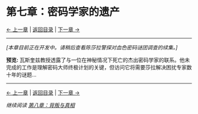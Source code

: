 # 第七章：密码学家的遗产

[← 上一章](chapter06.md) | [返回目录](../index.md) | [下一章 →](chapter08.md)

---

*[本章目前正在开发中。请稍后查看陈莎拉警探对血色密码谜团调查的续集。]*

**预览:**
瓦斯奎兹教授透露了与一位在神秘情况下死亡的杰出密码学家的联系。他未完成的工作是理解密码大师终极计划的关键，但访问它将需要莎拉解决困扰专家数十年的谜题...

---

[← 上一章](chapter06.md) | [返回目录](../index.md) | [下一章 →](chapter08.md)

*继续阅读 [第八章：背叛与真相](chapter08.md)*
